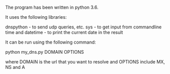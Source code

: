 The program has been written in python 3.6.

It uses the following libraries:

dnspython - to send udp queries, etc.
sys - to get input from commandline
time and datetime - to print the current date in the result

It can be run using the following command:

python my_dns.py DOMAIN OPTIONS

where DOMAIN is the url that you want to resolve
and OPTIONS include MX, NS and A